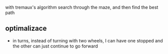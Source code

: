 with tremaux's algorithm search through the maze, and then find the best path

optimalizace
-------------
- in turns, instead of turning with two wheels, I can have one stopped and the other can just continue to go forward